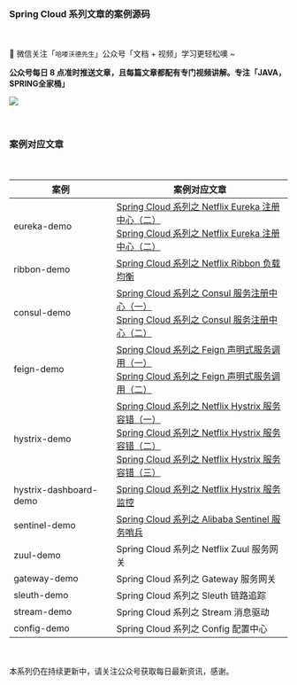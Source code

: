 ### Spring Cloud 系列文章的案例源码

　　

📢 微信关注「`哈喽沃德先生`」公众号「文档 + 视频」学习更轻松噢 ~

**公众号每日 8 点准时推送文章，且每篇文章都配有专门视频讲解。专注「JAVA，SPRING全家桶」**

<img src="https://mrhelloworld.com/resources/mrhelloworld/qrcode/OfficialAccounts500-500.gif">

　　

### 案例对应文章

　　

| 案例                   | 案例对应文章                                                 |
| ---------------------- | ------------------------------------------------------------ |
| eureka-demo            | [Spring Cloud 系列之 Netflix Eureka 注册中心（二）](https://mp.weixin.qq.com/s?__biz=MzA4MDEwNTI1NA==&mid=2459057320&idx=1&sn=ed387ec510aa03c0026d2a2f73655f50&scene=19#wechat_redirect)<br/>[Spring Cloud 系列之 Netflix Eureka 注册中心（二）](https://mp.weixin.qq.com/s?__biz=MzA4MDEwNTI1NA==&mid=2459057341&idx=1&sn=f36e1cfe8d91961613714a2355e10cde&scene=19#wechat_redirect) |
| ribbon-demo            | [Spring Cloud 系列之 Netflix Ribbon 负载均衡](https://mp.weixin.qq.com/s?__biz=MzA4MDEwNTI1NA==&mid=2459057373&idx=1&sn=abe835a20fae538db332643c82712496&scene=19#wechat_redirect) |
| consul-demo            | [Spring Cloud 系列之 Consul 服务注册中心（一）](https://mp.weixin.qq.com/s?__biz=MzA4MDEwNTI1NA==&mid=2459057450&idx=1&sn=1ebc732dfa2cfcaf5649075c8254b240&scene=19#wechat_redirect)<br/>[Spring Cloud 系列之 Consul 服务注册中心（二）](https://mp.weixin.qq.com/s?__biz=MzA4MDEwNTI1NA==&mid=2459057510&idx=1&sn=bbbbb5637af8b12a2cb0fe255a68dd25&scene=19#wechat_redirect) |
| feign-demo             | [Spring Cloud 系列之 Feign 声明式服务调用（一）](https://mp.weixin.qq.com/s?__biz=MzA4MDEwNTI1NA==&mid=2459057512&idx=1&sn=43e1d64f74ced1982c155853c9dacf82&scene=19#wechat_redirect)<br/>[Spring Cloud 系列之 Feign 声明式服务调用（二）](https://mp.weixin.qq.com/s?__biz=MzA4MDEwNTI1NA==&mid=2459057514&idx=1&sn=ebd8a6b737b39a568b7110f7dedc5fec&scene=19#wechat_redirect) |
| hystrix-demo           | [Spring Cloud 系列之 Netflix Hystrix 服务容错（一）](https://mp.weixin.qq.com/s?__biz=MzA4MDEwNTI1NA==&mid=2459057555&idx=1&sn=6a1a9d1c1e7072151b75f23638561fa6&scene=19#wechat_redirect)<br/>[Spring Cloud 系列之 Netflix Hystrix 服务容错（二）](https://mp.weixin.qq.com/s?__biz=MzA4MDEwNTI1NA==&mid=2459057620&idx=1&sn=1ab29c1e5b99413310f57587ea56905b&scene=19#wechat_redirect)<br/>[Spring Cloud 系列之 Netflix Hystrix 服务容错（三）](https://mp.weixin.qq.com/s?__biz=MzA4MDEwNTI1NA==&mid=2459057622&idx=1&sn=d02f038f0d6065b196768fe1b2a8d784&scene=19#wechat_redirect) |
| hystrix-dashboard-demo | [Spring Cloud 系列之 Netflix Hystrix 服务监控](https://mp.weixin.qq.com/s?__biz=MzA4MDEwNTI1NA==&mid=2459057624&idx=1&sn=4946b412f8d0c77c19b325cd361b693f&scene=19#wechat_redirect) |
| sentinel-demo          | [Spring Cloud 系列之 Alibaba Sentinel 服务哨兵](https://mp.weixin.qq.com/s?__biz=MzA4MDEwNTI1NA==&mid=2459057627&idx=1&sn=2c4b1d9d98b6ea847face29de41d3872&scene=19#wechat_redirect) |
| zuul-demo              | Spring Cloud 系列之 Netflix Zuul 服务网关                    |
| gateway-demo           | Spring Cloud 系列之 Gateway 服务网关                         |
| sleuth-demo            | Spring Cloud 系列之 Sleuth 链路追踪                          |
| stream-demo            | Spring Cloud 系列之 Stream 消息驱动                          |
| config-demo            | Spring Cloud 系列之 Config 配置中心                          |

　　

本系列仍在持续更新中，请关注公众号获取每日最新资讯，感谢。

　　
